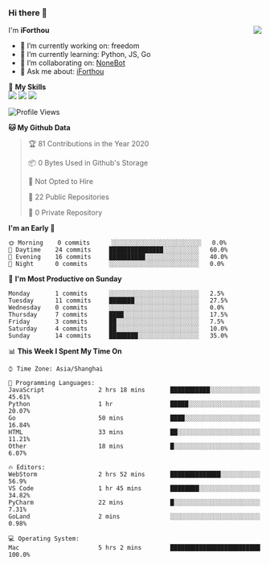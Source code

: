 ### Hi there 👋

<a href="#">
  <img align="right" src="https://github-readme-stats.vercel.app/api?username=iforthou&count_private=true&show_icons=true&bg_color=15,f2f7fd,E0EAFC" />
</a>

I'm **iForthou**

- 🔭 I’m currently working on: freedom
- 🌱 I’m currently learning: Python, JS, Go
- 👯 I’m collaborating on: [NoneBot](https://github.com/nonebot)
- 💬 Ask me about: [iForthou](https://iforthou.com)

🌟 **My Skills**  
![](https://img.shields.io/badge/-Python-3e74a2?style=flat-square&logo=Python&logoColor=fff)
![](https://img.shields.io/badge/-Docker-2496ED?style=flat-square&logo=Docker&logoColor=fff)
![](https://img.shields.io/badge/-Linux-000000?style=flat-square&logo=Linux&logoColor=fff)

<!--START_SECTION:waka-->
![Profile Views](http://img.shields.io/badge/Profile%20Views-238-blue)

**🐱 My Github Data** 

> 🏆 81 Contributions in the Year 2020
 > 
> 📦 0 Bytes Used in Github's Storage 
 > 
> 🚫 Not Opted to Hire
 > 
> 📜 22 Public Repositories
 > 
> 🔑 0 Private Repository 
 > 
**I'm an Early 🐤** 

```text
🌞 Morning    0 commits      ░░░░░░░░░░░░░░░░░░░░░░░░░   0.0% 
🌆 Daytime    24 commits     ███████████████░░░░░░░░░░   60.0% 
🌃 Evening    16 commits     ██████████░░░░░░░░░░░░░░░   40.0% 
🌙 Night      0 commits      ░░░░░░░░░░░░░░░░░░░░░░░░░   0.0%

```
📅 **I'm Most Productive on Sunday** 

```text
Monday       1 commits      ░░░░░░░░░░░░░░░░░░░░░░░░░   2.5% 
Tuesday      11 commits     ███████░░░░░░░░░░░░░░░░░░   27.5% 
Wednesday    0 commits      ░░░░░░░░░░░░░░░░░░░░░░░░░   0.0% 
Thursday     7 commits      ████░░░░░░░░░░░░░░░░░░░░░   17.5% 
Friday       3 commits      ██░░░░░░░░░░░░░░░░░░░░░░░   7.5% 
Saturday     4 commits      ██░░░░░░░░░░░░░░░░░░░░░░░   10.0% 
Sunday       14 commits     ████████░░░░░░░░░░░░░░░░░   35.0%

```


📊 **This Week I Spent My Time On** 

```text
⌚︎ Time Zone: Asia/Shanghai

💬 Programming Languages: 
JavaScript               2 hrs 18 mins       ███████████░░░░░░░░░░░░░░   45.61% 
Python                   1 hr                █████░░░░░░░░░░░░░░░░░░░░   20.07% 
Go                       50 mins             ████░░░░░░░░░░░░░░░░░░░░░   16.84% 
HTML                     33 mins             ██░░░░░░░░░░░░░░░░░░░░░░░   11.21% 
Other                    18 mins             █░░░░░░░░░░░░░░░░░░░░░░░░   6.07%

🔥 Editors: 
WebStorm                 2 hrs 52 mins       ██████████████░░░░░░░░░░░   56.9% 
VS Code                  1 hr 45 mins        ████████░░░░░░░░░░░░░░░░░   34.82% 
PyCharm                  22 mins             █░░░░░░░░░░░░░░░░░░░░░░░░   7.31% 
GoLand                   2 mins              ░░░░░░░░░░░░░░░░░░░░░░░░░   0.98%

💻 Operating System: 
Mac                      5 hrs 2 mins        █████████████████████████   100.0%

```


<!--END_SECTION:waka-->
